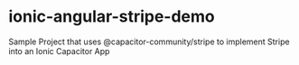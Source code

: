 # ionic-angular-stripe-demo
Sample Project that uses @capacitor-community/stripe to implement Stripe into an Ionic Capacitor App
